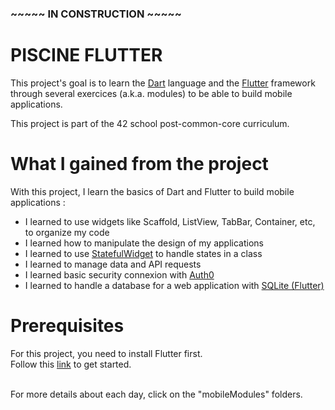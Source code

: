 ### ~~~~~ IN CONSTRUCTION ~~~~~ ###

# PISCINE FLUTTER
This project's goal is to learn the [Dart](https://dart.dev/) language and the [Flutter](https://flutter.dev/) framework through several exercices (a.k.a. modules) to be able to build mobile applications. <br />

This project is part of the 42 school post-common-core curriculum.

# What I gained from the project

With this project, I learn the basics of Dart and Flutter to build mobile applications : <br />
- I learned to use widgets like Scaffold, ListView, TabBar, Container, etc, to organize my code
- I learned how to manipulate the design of my applications
- I learned to use [StatefulWidget](https://api.flutter.dev/flutter/widgets/StatefulWidget-class.html) to handle states in a class
- I learned to manage data and API requests
- I learned basic security connexion with [Auth0](https://auth0.com/)
- I learned to handle a database for a web application with [SQLite (Flutter)](https://docs.flutter.dev/cookbook/persistence/sqlite)

# Prerequisites

For this project, you need to install Flutter first. <br />
Follow this [link](https://docs.flutter.dev/get-started/install) to get started. <br />
<br />

For more details about each day, click on the "mobileModules" folders.
